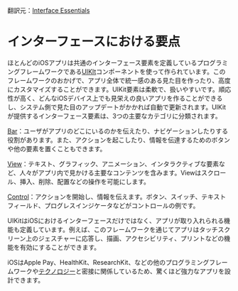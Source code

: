翻訳元：[Interface Essentials](https://developer.apple.com/design/human-interface-guidelines/ios/overview/interface-essentials/)

# インターフェースにおける要点

ほとんどのiOSアプリは共通のインターフェース要素を定義しているプログラミングフレームワークである[UIKIt](https://developer.apple.com/documentation/uikit)コンポーネントを使って作られています。このフレームワークのおかげで、アプリ全体で統一感のある見た目を作ったり、高度にカスタマイズすることができます。UIKit要素は柔軟で、扱いやすいです。順応性が高く、どんなiOSデバイス上でも見栄えの良いアプリを作ることができるし、システム側で見た目のアップデートがかかれば自動で更新されます。UIKitが提供するインターフェース要素は、3つの主要なカテゴリに分類されます。

[Bar](https://developer.apple.com/design/human-interface-guidelines/ios/bars/)：ユーザがアプリのどこにいるのかを伝えたり、ナビゲーションしたりする役割があります。また、アクションを起こしたり、情報を伝達するためのボタンや他の要素を置くこともできます。

[View](https://developer.apple.com/design/human-interface-guidelines/ios/views/)：テキスト、グラフィック、アニメーション、インタラクティブな要素など、人々がアプリ内で見かける主要なコンテンツを含みます。Viewはスクロール、挿入、削除、配置などの操作を可能にします。

[Control](https://developer.apple.com/design/human-interface-guidelines/ios/controls/)：アクションを開始し、情報を伝えます。ボタン、スイッチ、テキストフィールド、プログレスインジケータなどがコントロールの例です。


UIKitはiOSにおけるインターフェースだけではなく、アプリが取り入れられる機能も定義しています。例えば、このフレームワークを通じてアプリはタッチスクリーン上のジェスチャーに応答し、描画、アクセシビリティ、プリントなどの機能を有効にすることができます。

iOSはApple Pay、HealthKit、ResearchKit、などの他のプログラミングフレームワークや[テクノロジー](https://developer.apple.com/design/human-interface-guidelines/#technologies)と密接に関係しているため、驚くほど強力なアプリを設計できます。
